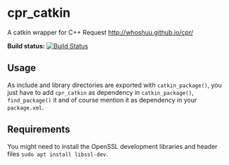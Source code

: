 # cpr_catkin
A catkin wrapper for C++ Request http://whoshuu.github.io/cpr/

**Build status:** [![Build Status](https://ci.leggedrobotics.com/buildStatus/icon?job=github_leggedrobotics/cpr_catkin/master/)](https://ci.leggedrobotics.com/job/github_leggedrobotics/job/cpr_catkin/job/master/)

## Usage
As include and library directories are exported with `catkin_package()`, you just have to add `cpr_catkin` as dependency in `catkin_package()`, `find_package()` it and of course mention it as dependency in your `package.xml`.

## Requirements
You might need to install the OpenSSL development libraries and header files `sudo apt install libssl-dev`.
